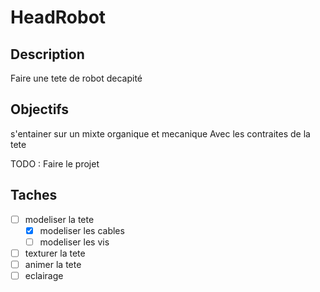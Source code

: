 # HeadRobot 

## Description

Faire une tete de robot decapité

## Objectifs

s'entainer sur un mixte organique et mecanique
Avec les contraites de la tete

TODO : Faire le projet

 ## Taches

- [ ] modeliser la tete
    - [X] modeliser les cables
    - [ ] modeliser les vis
- [ ] texturer la tete
- [ ] animer la tete
- [ ] eclairage